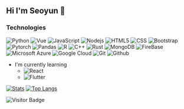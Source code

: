 ## Hi I'm Seoyun 🐾
<!--
**anemoneflower/anemoneflower** is a ✨ _special_ ✨ repository because its `README.md` (this file) appears on your GitHub profile.

Here are some ideas to get you started:

- 🔭 I’m currently working on ...
- 🌱 I’m currently learning ...
- 👯 I’m looking to collaborate on ...
- 🤔 I’m looking for help with ...
- 💬 Ask me about ...
- 📫 How to reach me: ...
- 😄 Pronouns: ...
- ⚡ Fun fact: ...
-->

### Technologies
![Python](https://img.shields.io/badge/-Python-black?style=flat-square&logo=Python)
![Vue](https://img.shields.io/badge/-Vue-black?style=flat-square&logo=vue.js)
![JavaScript](https://img.shields.io/badge/-JavaScript-black?style=flat-square&logo=javascript)
![Nodejs](https://img.shields.io/badge/-Nodejs-black?style=flat-square&logo=Node.js)
![HTML5](https://img.shields.io/badge/-HTML5-black?style=flat-square&logo=html5)
![CSS](https://img.shields.io/badge/-CSS3-black?style=flat-square&logo=css3)
![Bootstrap](https://img.shields.io/badge/-Bootstrap-black?style=flat-square&logo=bootstrap)
![Pytorch](https://img.shields.io/badge/-Pytorch-black?style=flat-square&logo=Pytorch)
![Pandas](https://img.shields.io/badge/-Pandas-black?style=flat-square&logo=Pandas)
![R](https://img.shields.io/badge/-R-black?style=flat-square&logo=R)
![C++](https://img.shields.io/badge/-C++-black?style=flat-square&logo=c)
![Rust](https://img.shields.io/badge/-Rust-black?style=flat-square&logo=rust)
![MongoDB](https://img.shields.io/badge/-MongoDB-black?style=flat-square&logo=mongodb)
![FireBase](https://img.shields.io/badge/-FireBase-black?style=flat-square&logo=firebase)
![Microsoft Azure](https://img.shields.io/badge/Microsoft%20Azure-black?style=flat-square&logo=microsoft-azure)
![Google Cloud](https://img.shields.io/badge/Google%20Cloud-black?style=flat-square&logo=google-cloud)
![Git](https://img.shields.io/badge/Git-black?style=flat-square&logo=git)
![Github](https://img.shields.io/badge/GitHub-black?style=flat-square&logo=github)

- I'm currently learning
  - ![React](https://img.shields.io/badge/-React-black?style=flat-square&logo=react)
  - ![Flutter](https://img.shields.io/badge/-Flutter-black?style=flat-square&logo=flutter)

[![Stats](https://github-readme-stats.vercel.app/api?username=anemoneflower&count_private=true&show_icons=true&theme=nightowl)](https://github.com/anemoneflower/github-readme-stats)
[![Top Langs](https://github-readme-stats.vercel.app/api/top-langs/?username=anemoneflower&count_private=true&exclude_repo=MSQ_SegQ,smr-verification&hide=coq,tex&langs_count=8&layout=compact&theme=nightowl)](https://github.com/anemoneflower/github-readme-stats)

![Visitor Badge](https://visitor-badge.laobi.icu/badge?page_id=anemoneflower.anemoneflower)
